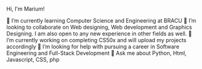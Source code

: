 
Hi, I'm Marium!

🌱 I’m currently learning Computer Science and Engineering at BRACU
👯 I’m looking to collaborate on Web designing, Web development and Graphics Designing. I am also open to any new experience in other fields as well.
🔭 I’m currently working on completing CS50x and will upload my projects accordingly
🤔 I’m looking for help with pursuing a career in Software Engineering and Full-Stack Development
💬 Ask me about Python, Html, Javascript, CSS, php
